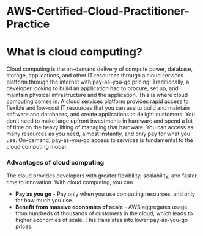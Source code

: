 # AWS-Certified-Cloud-Practitioner-Practice


<h1>
    What is cloud computing?
</h1>
<p>Cloud computing is the on-demand delivery of compute power, database, storage, applications, and other IT resources through a cloud services platform through the internet with pay-as-you-go pricing. Traditionally, a developer looking to build an application had to procure, set up, and maintain physical infrastructure and the application. This is where cloud computing comes in.
    A cloud services platform provides rapid access to flexible and low-cost IT resources that you can use to build and maintain software and databases, and create applications to delight customers. You don’t need to make large upfront investments in hardware and spend a lot of time on the heavy lifting of managing that hardware. You can access as many resources as you need, almost instantly, and only pay for what you use. On-demand, pay-as-you-go access to services is fundamental to the cloud computing model.
</p>
<h3> Advantages of cloud computing</h3>
<p>The cloud provides developers with greater flexibility, scalability, and faster time to innovation. With cloud computing, you can</p>
<ul>
<li>
<b>Pay as you go</b> - Pay only when you use computing resources, and only for how much you use.
</li>
<li>
<b>Benefit from massive economies of scale</b> - AWS aggregates usage from hundreds of thousands of customers in the cloud, which leads to higher economies of scale. This translates into lower pay-as-you-go prices.</li>
</ul>